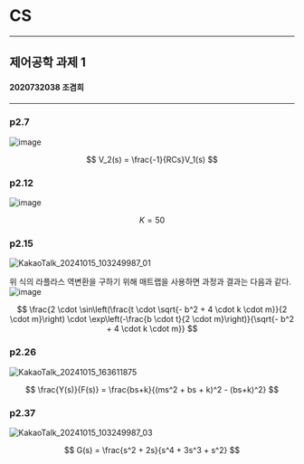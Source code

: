 # CS
---
## 제어공학 과제 1
#### 2020732038 조겸희

---
### p2.7
   
   

![image](https://github.com/user-attachments/assets/e8a7e248-11a0-4259-9d1d-cc4d26bb57f5)

$$ V_2(s) = \frac{-1}{RCs}V_1(s) $$   

### p2.12
   
![image](https://github.com/user-attachments/assets/0866dac8-2fde-44b6-8333-71f3952d33aa)

$$ K = 50 $$

### p2.15
![KakaoTalk_20241015_103249987_01](https://github.com/user-attachments/assets/e936a095-7ac4-4163-8d8e-b05c364bd502)

위 식의 라플라스 역변환을 구하기 위해 매트랩을 사용하면 과정과 결과는 다음과 같다.   
![image](https://github.com/user-attachments/assets/9055f2ad-ac76-4944-ba82-76977a63d583)

$$
\frac{2 \cdot \sin\left(\frac{t \cdot \sqrt{- b^2 + 4 \cdot k \cdot m}}{2 \cdot m}\right) \cdot \exp\left(-\frac{b \cdot t}{2 \cdot m}\right)}{\sqrt{- b^2 + 4 \cdot k \cdot m}}
$$

### p2.26
![KakaoTalk_20241015_163611875](https://github.com/user-attachments/assets/62d3655c-a61c-4c86-8b29-7515527de7f6)

$$ 
\frac{Y(s)}{F(s)} = \frac{bs+k}{(ms^2 + bs + k)^2 - (bs+k)^2}
$$   

### p2.37
![KakaoTalk_20241015_103249987_03](https://github.com/user-attachments/assets/2af627f4-1356-45bf-bb1b-59286bd4750f)

$$
G(s) = \frac{s^2 + 2s}{s^4 + 3s^3 + s^2}
$$
